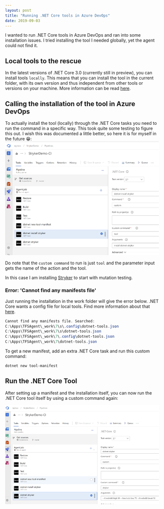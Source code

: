 ```yaml
---
layout: post
title: "Running .NET Core tools in Azure DevOps"
date: 2019-09-03
---
```


I wanted to run .NET Core tools in Azure DevOps and ran into some installation issues. I tried installing the tool I needed globally, yet the agent could not find it. 

## Local tools to the rescue
In the latest versions of .NET Core 3.0 (currently still in preview), you can install tools `locally`. This means that you can install the tool in the current folder, with its own version and thus independent from other tools or versions on your machine. More information can be read [here](https://medium.com/@bilalfazlani/net-core-local-tools-are-here-fe9ac2464481).

## Calling the installation of the tool in Azure DevOps
To actually install the tool (locally) through the .NET Core tasks you need to run the command in a specific way. This took quite some testing to figure this out. I wish this was documented a little better, so here it is for myself in the future 😁:  
![Example of the configuration in Azure DevOps](/images/20190903/20190903_ToolInstall.png)

Do note that the `custom command` to run is just `tool` and the parameter input gets the name of the action and the tool.

In this case I am installing [Stryker](https://stryker-mutator.io/stryker-net/) to start with mutation testing.

### Error: 'Cannot find any manifests file'
Just running the installation in the work folder will give the error below. .NET Core wants a config file for local tools. Find more information about that [here](https://rajbos.github.io/blog/2019/09/03/fixing-error-.NET-core-dotnet-new-tool-manifest).

``` powershell
Cannot find any manifests file. Searched:
C:\Apps\TFSAgent\_work\7\s\.config\dotnet-tools.json
C:\Apps\TFSAgent\_work\7\s\dotnet-tools.json
C:\Apps\TFSAgent\_work\7\.config\dotnet-tools.json
C:\Apps\TFSAgent\_work\7\dotnet-tools.json
```

To get a new manifest, add an extra .NET Core task and run this custom command:
``` powershell
dotnet new tool-manifest
```

## Run the .NET Core Tool
After setting up a manifest and the installation itself, you can now run the .NET Core tool itself by using a custom command again:  

![Running the .NET Core tool in Azure DevOps](/images/20190903/20190903_ToolRun.png)